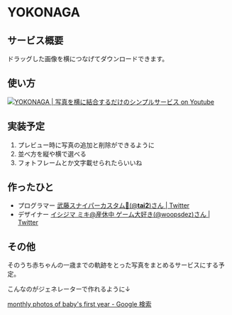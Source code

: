# YOKONAGA

## サービス概要
ドラッグした画像を横につなげてダウンロードできます。

## 使い方
[![YOKONAGA | 写真を横に結合するだけのシンプルサービス on Youtube](http://img.youtube.com/vi/XS9SVNNtvxA/0.jpg)](http://www.youtube.com/watch?v=XS9SVNNtvxA)

## 実装予定
1. プレビュー時に写真の追加と削除ができるように
1. 並べ方を縦や横で選べる
1. フォトフレームとか文字載せられたらいいね

## 作ったひと
* プログラマー [武藤スナイパーカスタム🔫(@__tai2__)さん | Twitter](https://twitter.com/__tai2__)
* デザイナー [イシジマ ミキ@産休中 ゲーム大好き(@woopsdez)さん | Twitter](https://twitter.com/woopsdez)

## その他
そのうち赤ちゃんの一歳までの軌跡をとった写真をまとめるサービスにする予定。

こんなのがジェネレーターで作れるように↓

[monthly photos of baby's first year - Google 検索](https://www.google.co.jp/search?q=monthly+photos+of+baby%27s+first+year&safe=active&rlz=1C5CHFA_enJP728JP728&tbm=isch&tbo=u&source=univ&sa=X&ved=0ahUKEwiw6eS0wezUAhXBxbwKHUeUCV0QsAQIKQ&biw=1920&bih=1122)
